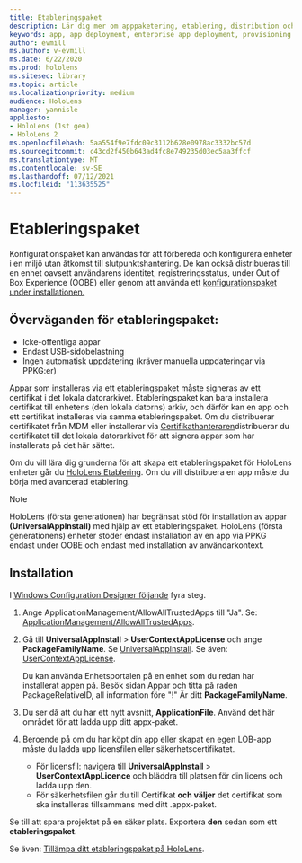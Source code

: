 ```yaml
---
title: Etableringspaket
description: Lär dig mer om apppaketering, etablering, distribution och distribution av företagsapp för HoloLens enheter.
keywords: app, app deployment, enterprise app deployment, provisioning
author: evmill
ms.author: v-evmill
ms.date: 6/22/2020
ms.prod: hololens
ms.sitesec: library
ms.topic: article
ms.localizationpriority: medium
audience: HoloLens
manager: yannisle
appliesto:
- HoloLens (1st gen)
- HoloLens 2
ms.openlocfilehash: 5aa554f9e7fdc09c3112b628e0978ac3332bc57d
ms.sourcegitcommit: c43cd2f450b643ad4fc8e749235d03ec5aa3ffcf
ms.translationtype: MT
ms.contentlocale: sv-SE
ms.lasthandoff: 07/12/2021
ms.locfileid: "113635525"
---
```

# <a name="provisioning-package"></a>Etableringspaket

Konfigurationspaket kan användas för att förbereda och konfigurera enheter i en miljö utan åtkomst till slutpunktshantering. De kan också distribueras till en enhet oavsett användarens identitet, registreringsstatus, under Out of Box Experience (OOBE) eller genom att använda ett [konfigurationspaket under installationen.](/hololens/hololens-provisioning##apply-a-provisioning-package-to-hololens-during-setup)

## <a name="provisioning-packages-considerations"></a>Överväganden för etableringspaket:

* Icke-offentliga appar
* Endast USB-sidobelastning
* Ingen automatisk uppdatering (kräver manuella uppdateringar via PPKG:er)

Appar som installeras via ett etableringspaket måste signeras av ett certifikat i det lokala datorarkivet. Etableringspaket kan bara installera certifikat till enhetens (den lokala datorns) arkiv, och därför kan en app och ett certifikat installeras via samma etableringspaket. Om du distribuerar certifikatet från MDM eller installerar via [Certifikathanteraren](certificate-manager.md)distribuerar du certifikatet till det lokala datorarkivet för att signera appar som har installerats på det här sättet.

Om du vill lära dig grunderna för att skapa ett etableringspaket för HoloLens enheter går du [HoloLens Etablering](/hololens/hololens-provisioning). Om du vill distribuera en app måste du börja med avancerad etablering.

> [!NOTE]
> HoloLens (första generationen) har begränsat stöd för installation av appar **(UniversalAppInstall)** med hjälp av ett etableringspaket. HoloLens (första generationens) enheter stöder endast installation av en app via PPKG endast under OOBE och endast med installation av användarkontext.

## <a name="setup"></a>Installation

I [Windows Configuration Designer följande](https://www.microsoft.com/store/productId/9NBLGGH4TX22) fyra steg.

1. Ange ApplicationManagement/AllowAllTrustedApps till "Ja". Se: [ApplicationManagement/AllowAllTrustedApps](/windows/client-management/mdm/policy-csp-applicationmanagement#applicationmanagement-allowalltrustedapps).

2. Gå till **UniversalAppInstall**  >  **UserContextAppLicense** och ange **PackageFamilyName**. Se [UniversalAppInstall](/windows/configuration/wcd/wcd-universalappinstall). Se även: [UserContextAppLicense](/windows/configuration/wcd/wcd-universalappinstall#usercontextapplicense).

   Du kan använda Enhetsportalen på en enhet som du redan har installerat appen på. Besök sidan Appar och titta på raden PackageRelativeID, all information före "!" Är ditt **PackageFamilyName**.

3. Du ser då att du har ett nytt avsnitt, **ApplicationFile**. Använd det här området för att ladda upp ditt appx-paket.

4. Beroende på om du har köpt din app eller skapat en egen LOB-app måste du ladda upp licensfilen eller säkerhetscertifikatet.

    - För licensfil: navigera till **UniversalAppInstall**  >  **UserContextAppLicence** och bläddra till platsen för din licens och ladda upp den.
    - För säkerhetsfilen går du till Certifikat **och väljer** det certifikat som ska installeras tillsammans med ditt .appx-paket.

Se till att spara projektet på en säker plats. Exportera **den** sedan som ett **etableringspaket**.  

Se även: [Tillämpa ditt etableringspaket på HoloLens](/hololens/hololens-provisioning#apply-a-provisioning-package-to-hololens-during-setup).
